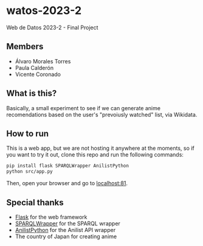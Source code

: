 # watos-2023-2
Web de Datos 2023-2 - Final Project

## Members

- Álvaro Morales Torres
- Paula Calderón
- Vicente Coronado

## What is this?

Basically, a small experiment to see if we can generate anime recomendations based on the user's "prevoiusly watched" list, via Wikidata.

## How to run

This is a web app, but we are not hosting it anywhere at the moments, so if you want to try it out, clone this repo and run the following commands:

```bash
pip install flask SPARQLWrapper AnilistPython
python src/app.py
```

Then, open your browser and go to [localhost:81](http://localhost:81).

## Special thanks

- [Flask](https://flask.palletsprojects.com/en/2.0.x/) for the web framework
- [SPARQLWrapper](https://sparqlwrapper.readthedocs.io/en/latest/) for the SPARQL wrapper
- [AnilistPython](https://github.com/ReZeroE/AnilistPython) for the Anilist API wrapper
- The country of Japan for creating anime
